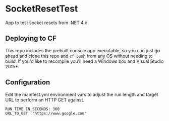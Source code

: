# SocketResetTest
App to test socket resets from .NET 4.x

## Deploying to CF

This repo includes the prebuilt console app executable, so you can just go ahead and clone this repo and `cf push` from any OS without needing to build. If you'd like to recompile you'll need a Windows box and Visual Studio 2015+.

## Configuration

Edit the manifest.yml environment vars to adjust the run length and target URL to perform an HTTP GET against.

```
RUN_TIME_IN_SECONDS: 360
URL_TO_GET: "https://www.google.com"
```
